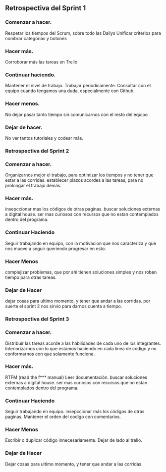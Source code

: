 ## Retrospectiva del Sprint 1

### Comenzar a hacer.
Respetar los tiempos del Scrum, sobre todo las Dailys
Unificar criterios para nombrar categorias y botones

### Hacer más.
Corroborar más las tareas en Trello

### Continuar haciendo.
Mantener el nivel de trabajo.
Trabajar periodicamente.
Consultar con el equipo cuando tengamos una duda, especialmente con Github.

### Hacer menos.
No dejar pasar tanto tiempo sin comunicarnos con el resto del equipo

### Dejar de hacer.
No ver tantos tutoriales y codear más.




### Retrospectiva del Sprint 2

### Comenzar a hacer.
Organizarnos mejor el trabajo, para optimizar los tiempos y no tener que estar a las corridas.
establecer plazos acordes a las tareas, para no prolongar el trabajo demás.

### Hacer más.
insepccionar mas los códigos de otras paginas. 
buscar soluciones externas a digital house.
ser mas curiosos con recursos que no estan contemplados dentro del programa.

### Continuar Haciendo
Seguir trabajando en equipo, con la motivacion que nos caracteriza y que nos mueve a seguir queriendo progresar en esto.

### Hacer Menos 
complejizar problemas, que por ahi tienen soluciones simples y nos roban tiempo para otras tareas.

### Dejar de Hacer
dejar cosas para ultimo momento, y tener que andar a las corridas. por suerte el sprint 2 nos sirvio para darnos cuenta a tiempo.



### Retrospectiva del Sprint 3

### Comenzar a hacer.
Distribuir las tareas acorde a las habilidades de cada uno de los integrantes. Interiorizarnos con lo que estamos haciendo en cada linea de codigo y no conformarnos con que solamente funcione.

### Hacer más.
RTFM (read the f*** manual)
Leer documentación.
buscar soluciones externas a digital house.
ser mas curiosos con recursos que no estan contemplados dentro del programa.

### Continuar Haciendo
Seguir trabajando en equipo.
insepccionar más los códigos de otras paginas.
Mantener el orden del codigo con comentarios.


### Hacer Menos 
Escribir o duplicar código innecesariamente. Dejar de lado al trello.

### Dejar de Hacer
Dejar cosas para ultimo momento, y tener que andar a las corridas. 


